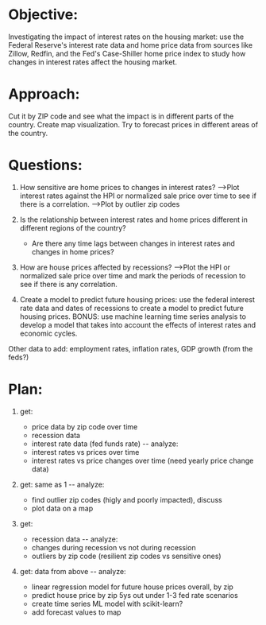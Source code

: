 # Objective:
Investigating the impact of interest rates on the housing market: use the Federal Reserve's interest rate data and home price data from sources like Zillow, Redfin, and the Fed's Case-Shiller home price index to study how changes in interest rates affect the housing market.

# Approach:
Cut it by ZIP code and see what the impact is in different parts of the country.
Create map visualization.
Try to forecast prices in different areas of the country.

# Questions:
1. How sensitive are home prices to changes in interest rates?
-->Plot interest rates against the HPI or normalized sale price over time to see if there is a correlation.
-->Plot by outlier zip codes

2. Is the relationship between interest rates and home prices different in different regions of the country?
   - Are there any time lags between changes in interest rates and changes in home prices?

3. How are house prices affected by recessions?
-->Plot the HPI or normalized sale price over time and mark the periods of recession to see if there is any correlation.

4. Create a model to predict future housing prices: use the federal interest rate data and dates of recessions to create a model to predict future housing prices.
BONUS: use machine learning time series analysis to develop a model that takes into account the effects of interest rates and economic cycles.

Other data to add: employment rates, inflation rates, GDP growth (from the feds?)

# Plan:
1. get:
    - price data by zip code over time
    - recession data
    - interest rate data (fed funds rate)
-- analyze:
    - interest rates vs prices over time
    - interest rates vs price changes over time (need yearly price change data)

2. get: same as 1
-- analyze:
    - find outlier zip codes (higly and poorly impacted), discuss
    - plot data on a map

3. get:
    - recession data
-- analyze:
    - changes during recession vs not during recession
    - outliers by zip code (resilient zip codes vs sensitive ones)

4. get: data from above
-- analyze:
    - linear regression model for future house prices overall, by zip
    - predict house price by zip 5ys out under 1-3 fed rate scenarios
    - create time series ML model with scikit-learn?
    - add forecast values to map
